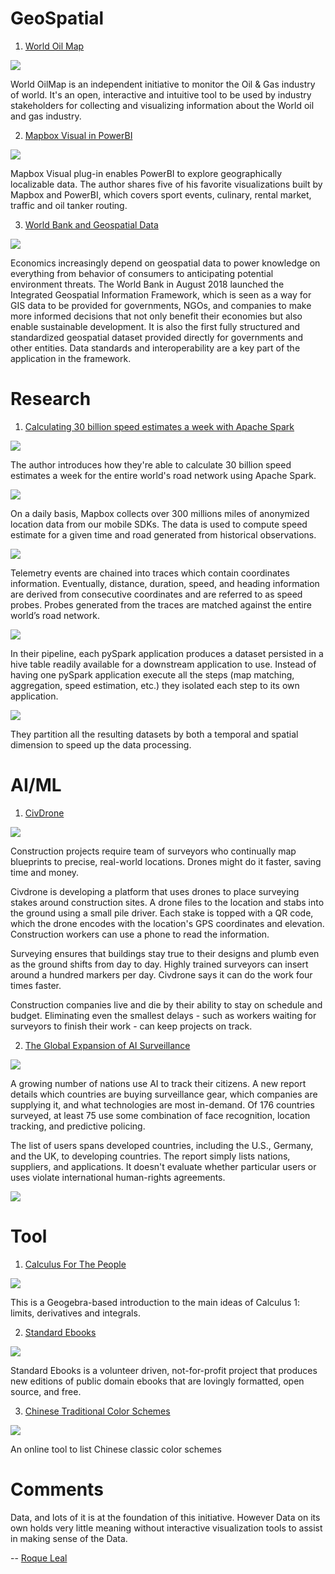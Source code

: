 # GeoSpatial

1. [World Oil Map](https://www.roqueleal.me/oilmap.html)

![](https://media.licdn.com/dms/image/C5612AQEwTaYpigjDzw/article-cover_image-shrink_720_1280/0?e=1575504000&v=beta&t=L2pbghXyN0zLTW1e68GDb1-paQ8q72KTwLnKYkHYpbk)

World OilMap is an independent initiative to monitor the Oil & Gas industry of world. It's an open, interactive and intuitive tool to be used by industry stakeholders for collecting and visualizing information about the World oil and gas industry.

2. [Mapbox Visual in PowerBI](https://blog.mapbox.com/bringing-data-to-life-with-powerbi-ccaf214eaf16)

![](https://miro.medium.com/max/960/1*TeKx-jyuqJiZ692eIjrGsQ.gif)

Mapbox Visual plug-in enables PowerBI to explore geographically localizable data. The author shares five of his favorite visualizations built by Mapbox and PowerBI, which covers sport events, culinary, rental market, traffic and oil tanker routing.

3. [World Bank and Geospatial Data](https://datacatalog.worldbank.org/)

![](https://cdn.shortpixel.ai/client/to_webp,q_lossy,ret_img,w_800/https://www.gislounge.com/wp-content/uploads/2019/09/world-bank-GIS-data.png)

Economics increasingly depend on geospatial data to power knowledge on everything from behavior of consumers to anticipating potential environment threats. The World Bank in August 2018 launched the Integrated Geospatial Information Framework, which is seen as a way for GIS data to be provided for governments, NGOs, and companies to make more informed decisions that not only benefit their economies but also enable sustainable development. It is also the first fully structured and standardized geospatial dataset provided directly for governments and other entities. Data standards and interoperability are a key part of the application in the framework.

# Research

1. [Calculating 30 billion speed estimates a week with Apache Spark](https://blog.mapbox.com/calculating-30-billion-speed-estimates-a-week-with-apache-spark-b7cd86ff10c)

![](https://miro.medium.com/max/3364/0*-BYfYpXL2qaXFqWs.png)

The author introduces how they're able to calculate 30 billion speed estimates a week for the entire world's road network using Apache Spark.

![](https://miro.medium.com/max/2016/0*6go9P_8wXAbsU8LO)

On a daily basis, Mapbox collects over 300 millions miles of anonymized location data from our mobile SDKs. The data is used to compute speed estimate for a given time and road generated from historical observations.

![](https://miro.medium.com/max/3164/0*zAYeFvtINtTx331r)

Telemetry events are chained into traces which contain coordinates information. Eventually, distance, duration, speed, and heading information are derived from consecutive coordinates and are referred to as speed probes. Probes generated from the traces are matched against the entire world’s road network.

![](https://miro.medium.com/max/2488/0*Ks0GZ8LQDUb1YTsl.png)

In their pipeline, each pySpark application produces a dataset persisted in a hive table readily available for a downstream application to use. Instead of having one pySpark application execute all the steps (map matching, aggregation, speed estimation, etc.) they isolated each step to its own application.

![](https://miro.medium.com/max/3272/0*Fj6WfrKZ87Rmo5ab.png)

They partition all the resulting datasets by both a temporal and spatial dimension to speed up the data processing.

# AI/ML

1. [CivDrone](https://www.therobotreport.com/civdrone-disrupt-construction-workflows/?utm_campaign=The%20Batch&utm_source=hs_email&utm_medium=email&utm_content=77292076&_hsenc=p2ANqtz-8wnDkftYh9yYEu5NBRT2-vBShPpXQuAl4Y77Oo25PtTjm_OSNCu-ajGt_TvFbdL5aO_DetLu6x44QumwclucM2G9cVRw&_hsmi=77292076)

![](https://20kh6h3g46l33ivuea3rxuyu-wpengine.netdna-ssl.com/wp-content/uploads/2019/09/Screen-Shot-2019-09-09-at-2.42.25-PM.png)

Construction projects require team of surveyors who continually map blueprints to precise, real-world locations. Drones might do it faster, saving time and money.

Civdrone is developing a platform that uses drones to place surveying stakes around construction sites. A drone files to the location and stabs into the ground using a small pile driver. Each stake is topped with a QR code, which the drone encodes with the location's GPS coordinates and elevation. Construction workers can use a phone to read the information.

Surveying ensures that buildings stay true to their designs and plumb even as the ground shifts from day to day. Highly trained surveyors can insert around a hundred markers per day. Civdrone says it can do the work four times faster.

Construction companies live and die by their ability to stay on schedule and budget. Eliminating even the smallest delays - such as workers waiting for surveyors to finish their work - can keep projects on track.

2. [The Global Expansion of AI Surveillance](https://carnegieendowment.org/2019/09/17/global-expansion-of-ai-surveillance-pub-79847?mod=article_inline&utm_campaign=The%20Batch&utm_source=hs_email&utm_medium=email&utm_content=77292076&_hsenc=p2ANqtz-8wnDkftYh9yYEu5NBRT2-vBShPpXQuAl4Y77Oo25PtTjm_OSNCu-ajGt_TvFbdL5aO_DetLu6x44QumwclucM2G9cVRw&_hsmi=77292076)

![](../images/issue-7-1.gif)

A growing number of nations use AI to track their citizens. A new report details which countries are buying surveillance gear, which companies are supplying it, and what technologies are most in-demand. Of 176 countries surveyed, at least 75 use some combination of face recognition, location tracking, and predictive policing.

The list of users spans developed countries, including the U.S., Germany, and the UK, to developing countries. The report simply lists nations, suppliers, and applications. It doesn't evaluate whether particular users or uses violate international human-rights agreements.

![](https://carnegieendowment.org/images/article_images/201909-Feldstein-AISurveillance_WEB.jpg)

# Tool

1. [Calculus For The People](https://www.geogebra.org/m/x39ys4d7)

![](https://www.geogebra.org/resource/x39ys4d7/tUGVtAUCq6SE5lk1/material-x39ys4d7-thumb.png)

This is a Geogebra-based introduction to the main ideas of Calculus 1: limits, derivatives and integrals.

2. [Standard Ebooks](https://standardebooks.org/)

![](https://camo.githubusercontent.com/207a0447baf447c215be868518d540dc1e4af2e7/68747470733a2f2f7777772e77616e67626173652e636f6d2f626c6f67696d672f61737365742f3230313930382f6267323031393038303330312e6a7067)

Standard Ebooks is a volunteer driven, not-for-profit project that produces new editions of public domain ebooks that are lovingly formatted, open source, and free.

3. [Chinese Traditional Color Schemes](https://colors.ichuantong.cn/)

![](https://camo.githubusercontent.com/8404f603261191765ec2c9035cdd707724b44ec2/68747470733a2f2f7777772e77616e67626173652e636f6d2f626c6f67696d672f61737365742f3230313930392f6267323031393039323030372e6a7067)

An online tool to list Chinese classic color schemes

# Comments

Data, and lots of it is at the foundation of this initiative. However Data on its own holds very little meaning without interactive visualization tools to assist in making sense of the Data.

-- [Roque Leal](https://www.linkedin.com/pulse/world-oil-map-roque-leal?articleId=6498942830877249536#comments-6498942830877249536&trk=public_profile_article_view)
